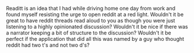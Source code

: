 Readitt is an idea that I had while driving home one day from work and found myself resisting the urge to open reddit at a red light. Wouldn't it be great to have reddit threads read aloud to you as though you were just listening to a highly opinionated discussion? Wouldn't it be nice if there was a narrator keeping a bit of structure to the discussion? Wouldn't it be perfect if the application that did all this was named by a guy who thought reddit had two t's and not two d's?
